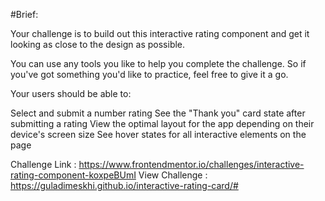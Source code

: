 #Brief:

Your challenge is to build out this interactive rating component and get it looking as close to the design as possible.

You can use any tools you like to help you complete the challenge. So if you've got something you'd like to practice, feel free to give it a go.

Your users should be able to:

Select and submit a number rating
See the "Thank you" card state after submitting a rating
View the optimal layout for the app depending on their device's screen size
See hover states for all interactive elements on the page

Challenge Link : https://www.frontendmentor.io/challenges/interactive-rating-component-koxpeBUmI
View Challenge : https://guladimeskhi.github.io/interactive-rating-card/#
